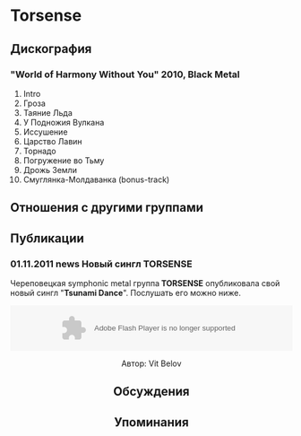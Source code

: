 # Torsense



## Дискография

### "World of Harmony Without You" 2010, Black Metal

1. Intro 
2. Гроза 
3. Таяние Льда 
4. У Подножия Вулкана 
5. Иссушение 
6. Царство Лавин
7. Торнадо 
8. Погружение во Тьму 
9. Дрожь Земли	 
10. Смуглянка-Молдаванка (bonus-track)


## Отношения с другими группами


## Публикации

### 01.11.2011 news Новый сингл TORSENSE

<P>Череповецкая symphonic metal группа<STRONG> TORSENSE</STRONG> опубликовала свой новый сингл "<STRONG>Tsunami Dance</STRONG>". Послушать его можно ниже.</P>
<P><center><object height="81" width="60%"> <param name="movie" value="http://player.soundcloud.com/player.swf?url=http%3A%2F%2Fapi.soundcloud.com%2Ftracks%2F26085921"></param> <param name="allowscriptaccess" value="always"></param> <embed allowscriptaccess="always" height="81" src="http://player.soundcloud.com/player.swf?url=http%3A%2F%2Fapi.soundcloud.com%2Ftracks%2F26085921" type="application/x-shockwave-flash" width="100%"></embed> </object>  </P>
Автор: Vit Belov


## Обсуждения


## Упоминания

